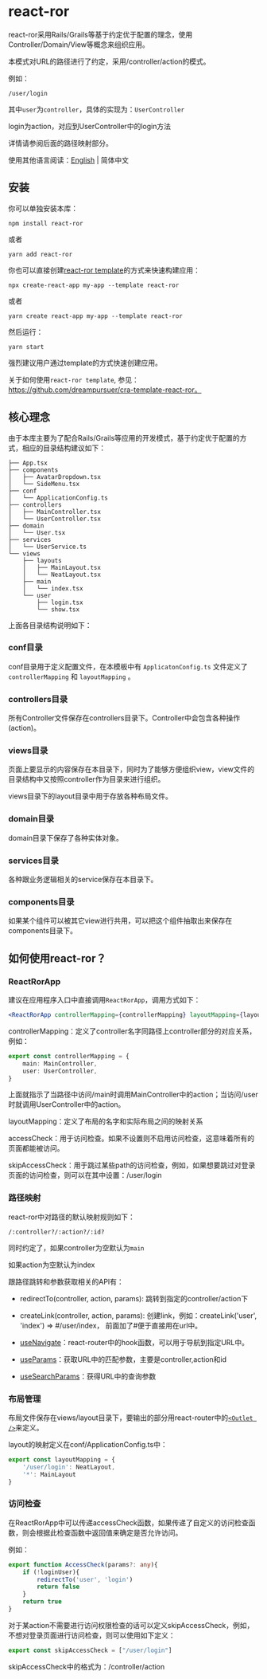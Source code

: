 # react-ror

react-ror采用Rails/Grails等基于约定优于配置的理念，使用Controller/Domain/View等概念来组织应用。

本模式对URL的路径进行了约定，采用/controller/action的模式。

例如：

```
/user/login
```

其中`user`为`controller`，具体的实现为：`UserController`

login为action，对应到UserController中的login方法

详情请参阅后面的路径映射部分。

使用其他语言阅读：[English](README.md) | 简体中文

## 安装

你可以单独安装本库：

```shell
npm install react-ror
```

或者

```shell
yarn add react-ror
```

你也可以直接创建[react-ror template](https://github.com/dreampursuer/cra-template-react-ror)的方式来快速构建应用：

```shell
npx create-react-app my-app --template react-ror
```

或者

```shell
yarn create react-app my-app --template react-ror
```

然后运行：

```shell
yarn start
```

强烈建议用户通过template的方式快速创建应用。

关于如何使用`react-ror template`, 参见：https://github.com/dreampursuer/cra-template-react-ror。

## 核心理念

由于本库主要为了配合Rails/Grails等应用的开发模式，基于约定优于配置的方式，相应的目录结构建议如下：

```
├── App.tsx
├── components
│   ├── AvatarDropdown.tsx
│   └── SideMenu.tsx
├── conf
│   └── ApplicationConfig.ts
├── controllers
│   ├── MainController.tsx
│   └── UserController.tsx
├── domain
│   └── User.tsx
├── services
│   └── UserService.ts
└── views
    ├── layouts
    │   ├── MainLayout.tsx
    │   └── NeatLayout.tsx
    ├── main
    │   └── index.tsx
    └── user
        ├── login.tsx
        └── show.tsx
```

上面各目录结构说明如下：

### conf目录

conf目录用于定义配置文件，在本模板中有 `ApplicatonConfig.ts` 文件定义了 `controllerMapping` 和 `layoutMapping` 。

### controllers目录

所有Controller文件保存在controllers目录下。Controller中会包含各种操作(action)。

### views目录

页面上要显示的内容保存在本目录下，同时为了能够方便组织view，view文件的目录结构中又按照controller作为目录来进行组织。

views目录下的layout目录中用于存放各种布局文件。

### domain目录

domain目录下保存了各种实体对象。

### services目录

各种跟业务逻辑相关的service保存在本目录下。

### components目录

如果某个组件可以被其它view进行共用，可以把这个组件抽取出来保存在components目录下。

## 如何使用react-ror？

### ReactRorApp

建议在应用程序入口中直接调用`ReactRorApp`，调用方式如下：

```jsx
<ReactRorApp controllerMapping={controllerMapping} layoutMapping={layoutMapping} accessCheck={AccessCheck} skipAccessCheck={skipAccessCheck} />其中：
```

controllerMapping：定义了controller名字同路径上controller部分的对应关系，例如：

```typescript
export const controllerMapping = {
    main: MainController,
    user: UserController,
}
```

上面就指示了当路径中访问/main时调用MainController中的action；当访问/user时就调用UserController中的action。

layoutMapping：定义了布局的名字和实际布局之间的映射关系

accessCheck：用于访问检查。如果不设置则不启用访问检查，这意味着所有的页面都能被访问。

skipAccessCheck：用于跳过某些path的访问检查，例如，如果想要跳过对登录页面的访问检查，则可以在其中设置：/user/login

### 路径映射

react-ror中对路径的默认映射规则如下：

```
/:controller?/:action?/:id?
```

同时约定了，如果controller为空默认为`main`

如果action为空默认为index

跟路径跳转和参数获取相关的API有：

- redirectTo(controller, action, params): 跳转到指定的controller/action下

- createLink(controller, action, params): 创建link，例如：createLink('user', 'index') => #/user/index， 前面加了#便于直接用在url中。

- [useNavigate](https://reactrouter.com/en/main/hooks/use-navigate)：react-router中的hook函数，可以用于导航到指定URL中。

- [useParams](https://reactrouter.com/en/main/hooks/use-params)：获取URL中的匹配参数，主要是controller,action和id

- [useSearchParams](https://reactrouter.com/en/main/hooks/use-search-params)：获得URL中的查询参数

### 布局管理

布局文件保存在views/layout目录下，要输出的部分用react-router中的[`<Outlet />`](https://reactrouter.com/en/main/components/outlet)来定义。

layout的映射定义在conf/ApplicationConfig.ts中：

```javascript
export const layoutMapping = {
    '/user/login': NeatLayout,
    '*': MainLayout
}
```

### 访问检查

在ReactRorApp中可以传递accessCheck函数，如果传递了自定义的访问检查函数，则会根据此检查函数中返回值来确定是否允许访问。

例如：

```typescript
export function AccessCheck(params?: any){
    if (!loginUser){
        redirectTo('user', 'login')
        return false
    }
    return true
}
```

对于某action不需要进行访问权限检查的话可以定义skipAccessCheck，例如，不想对登录页面进行访问检查，则可以使用如下定义：

```javascript
export const skipAccessCheck = ["/user/login"]
```

skipAccessCheck中的格式为：/controller/action